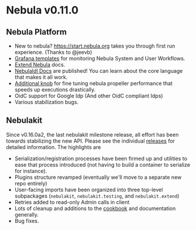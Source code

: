 # Nebula v0.11.0

## Nebula Platform
* New to nebula? https://start.nebula.org takes you through first run experience. (Thanks to @jeevb)
* [Grafana templates](https://docs.nebula.org/en/latest/howto/monitoring/index.html) for monitoring Nebula System and User Workflows.
* [Extend Nebula](https://docs.nebula.org/en/latest/plugins/index.html) docs.
* [NebulaIdl Docs](https://docs.nebula.org/projects/nebulaidl/en/latest/) are published! You can learn about the core language that makes it all work.
* [Additional knob](https://github.com/nebulaclouds/nebulapropeller/pull/219/files#diff-91657d6448dfbf87f4cecf126ad02bd668ea233edcf74e860ef4f54bdd4cb552R78) for fine tuning nebula propeller performance that speeds up executions drastically.
* OidC support for Google Idp (And other OidC compliant Idps)
* Various stabilization bugs.

## Nebulakit
Since v0.16.0a2, the last nebulakit milestone release, all effort has been towards stabilizing the new API. Please see the individual [releases](https://github.com/nebulaclouds/nebulakit/releases) for detailed information. The highlights are

* Serialization/registration processes have been firmed up and utilities to ease that process introduced (not having to build a container to serialize for instance).
* Plugins structure revamped (eventually we'll move to a separate new repo entirely)
* User-facing imports have been organized into three top-level subpackages (`nebulakit`, `nebulakit.testing`, and `nebulakit.extend`)
* Retries added to read-only Admin calls in client
* Lots of cleanup and additions to the [cookbook](https://nebulacookbook.readthedocs.io/en/latest/) and documentation generally.
* Bug fixes.


